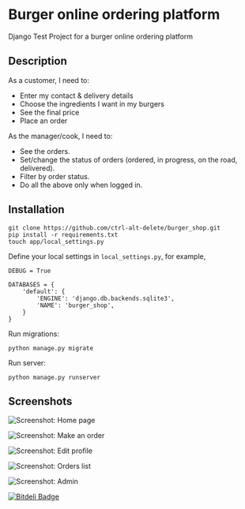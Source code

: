 Burger online ordering platform
===============================

Django Test Project for a burger online ordering platform


Description
-----------

As a customer, I need to:

* Enter my contact & delivery details
* Choose the ingredients I want in my burgers
* See the final price
* Place an order

As the manager/cook, I need to:

* See the orders.
* Set/change the status of orders (ordered, in progress, on the road, delivered).
* Filter by order status.
* Do all the above only when logged in.

Installation
------------

    git clone https://github.com/ctrl-alt-delete/burger_shop.git
    pip install -r requirements.txt
    touch app/local_settings.py

Define your local settings in ``local_settings.py``, for example,

    DEBUG = True
    
    DATABASES = {
        'default': {
            'ENGINE': 'django.db.backends.sqlite3',
            'NAME': 'burger_shop',
        }
    }

Run migrations:

    python manage.py migrate
    
Run server:

    python manage.py runserver

Screenshots
-----------

![Screenshot: Home page](http://vero4ka.info/static/images/docs/shop1.png)

![Screenshot: Make an order](http://vero4ka.info/static/images/docs/shop2.png)

![Screenshot: Edit profile](http://vero4ka.info/static/images/docs/shop3.png)

![Screenshot: Orders list](http://vero4ka.info/static/images/docs/shop4.png)

![Screenshot: Admin](http://vero4ka.info/static/images/docs/shop5.png)


[![Bitdeli Badge](https://d2weczhvl823v0.cloudfront.net/ctrl-alt-delete/burger_shop/trend.png)](https://bitdeli.com/free "Bitdeli Badge")

